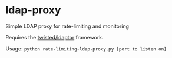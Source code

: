# ldap-proxy
Simple LDAP proxy for rate-limiting and monitoring

Requires the [twisted/ldaptor](https://ldaptor.readthedocs.io/en/latest/index.html) framework.

Usage: ``python rate-limiting-ldap-proxy.py [port to listen on]``
